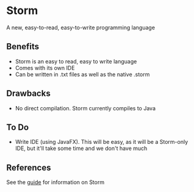 # Storm

A new, easy-to-read, easy-to-write programming language

## Benefits

* Storm is an easy to read, easy to write language
* Comes with its own IDE
* Can be written in .txt files as well as the native .storm

## Drawbacks

* No direct compilation. Storm currently compiles to Java

## To Do

* Write IDE (using JavaFX). This will be easy, as it will be a Storm-only IDE, but it'll take some time and we don't have much

## References

See the [guide](guide/README.md) for information on Storm
